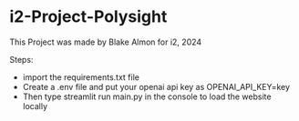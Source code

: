# i2-Project-Polysight
 
This Project was made by Blake Almon for i2, 2024

Steps: 
- import the requirements.txt file
- Create a .env file and put your openai api key as OPENAI_API_KEY=key 
- Then type streamlit run main.py in the console to load the website locally


